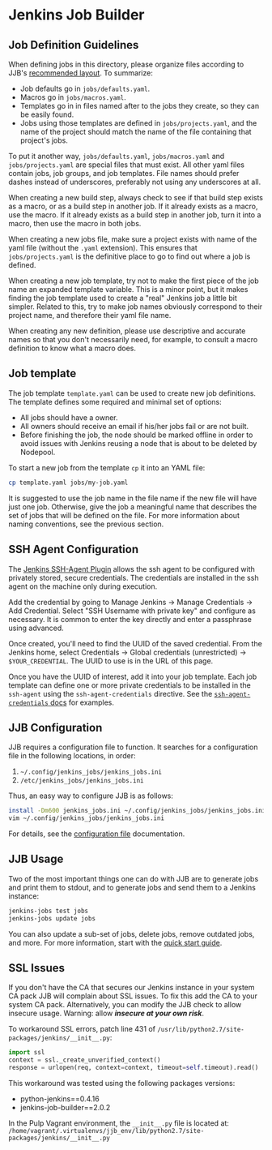 Jenkins Job Builder
===================

Job Definition Guidelines
-------------------------

When defining jobs in this directory, please organize files according to JJB's
[recommended
layout](http://docs.openstack.org/infra/system-config/jjb.html#configuring-projects).
To summarize:

- Job defaults go in `jobs/defaults.yaml`.
- Macros go in `jobs/macros.yaml`.
- Templates go in in files named after to the jobs they create, so they can be
  easily found.
- Jobs using those templates are defined in `jobs/projects.yaml`, and the name
  of the project should match the name of the file containing that project's
  jobs.

To put it another way, `jobs/defaults.yaml`, `jobs/macros.yaml` and
`jobs/projects.yaml` are special files that must exist. All other yaml files
contain jobs, job groups, and job templates. File names should prefer dashes
instead of underscores, preferably not using any underscores at all.

When creating a new build step, always check to see if that build step exists as
a macro, or as a build step in another job. If it already exists as a macro, use
the macro. If it already exists as a build step in another job, turn it into a
macro, then use the macro in both jobs.

When creating a new jobs file, make sure a project exists with name of the yaml
file (without the `.yaml` extension). This ensures that `jobs/projects.yaml` is
the definitive place to go to find out where a job is defined.

When creating a new job template, try not to make the first piece of the job
name an expanded template variable. This is a minor point, but it makes finding
the job template used to create a "real" Jenkins job a little bit simpler.
Related to this, try to make job names obviously correspond to their project
name, and therefore their yaml file name.

When creating any new definition, please use descriptive and accurate names so
that you don't necessarily need, for example, to consult a macro definition to
know what a macro does.

Job template
------------

The job template `template.yaml` can be used to create new job definitions. The
template defines some required and minimal set of options:

- All jobs should have a owner.
- All owners should receive an email if his/her jobs fail or are not built.
- Before finishing the job, the node should be marked offline in order to avoid
  issues with Jenkins reusing a node that is about to be deleted by Nodepool.

To start a new job from the template `cp` it into an YAML file:

```sh
cp template.yaml jobs/my-job.yaml
```

It is suggested to use the job name in the file name if the new file will have
just one job. Otherwise, give the job a meaningful name that describes the set
of jobs that will be defined on the file. For more information about naming
conventions, see the previous section.

SSH Agent Configuration
-----------------------

The [Jenkins SSH-Agent
Plugin](https://wiki.jenkins-ci.org/display/JENKINS/SSH+Agent+Plugin) allows the
ssh agent to be configured with privately stored, secure credentials. The
credentials are installed in the ssh agent on the machine only during execution.

Add the credential by going to Manage Jenkins → Manage Credentials → Add
Credential. Select "SSH Username with private key" and configure as necessary.
It is common to enter the key directly and enter a passphrase using advanced.

Once created, you'll need to find the UUID of the saved credential. From the
Jenkins home, select Credentials → Global credentials (unrestricted) →
`$YOUR_CREDENTIAL`. The UUID to use is in the URL of this page.

Once you have the UUID of interest, add it into your job template. Each job
template can define one or more private credentials to be installed in the
`ssh-agent` using the `ssh-agent-credentials` directive. See the
[`ssh-agent-credentials`
docs](http://docs.openstack.org/infra/jenkins-job-builder/wrappers.html#wrappers.ssh-agent-credentials)
for examples.

JJB Configuration
-----------------

JJB requires a configuration file to function. It searches for a configuration
file in the following locations, in order:

1. `~/.config/jenkins_jobs/jenkins_jobs.ini`
2. `/etc/jenkins_jobs/jenkins_jobs.ini`

Thus, an easy way to configure JJB is as follows:

```sh
install -Dm600 jenkins_jobs.ini ~/.config/jenkins_jobs/jenkins_jobs.ini
vim ~/.config/jenkins_jobs/jenkins_jobs.ini
```

For details, see the [configuration
file](https://docs.openstack.org/infra/jenkins-job-builder/execution.html)
documentation.

JJB Usage
---------

Two of the most important things one can do with JJB are to generate jobs and
print them to stdout, and to generate jobs and send them to a Jenkins instance:

```sh
jenkins-jobs test jobs
jenkins-jobs update jobs
```

You can also update a sub-set of jobs, delete jobs, remove outdated jobs, and
more. For more information, start with the [quick start
guide](https://docs.openstack.org/infra/jenkins-job-builder/quick-start.html).

SSL Issues
----------

If you don't have the CA that secures our Jenkins instance in your system CA
pack JJB will complain about SSL issues. To fix this add the CA to your system
CA pack. Alternatively, you can modify the JJB check to allow insecure usage.
Warning: allow ***insecure at your own risk***.

To workaround SSL errors, patch line 431 of
`/usr/lib/python2.7/site-packages/jenkins/__init__.py`:

```python
import ssl
context = ssl._create_unverified_context()
response = urlopen(req, context=context, timeout=self.timeout).read()
```
This workaround was tested using the following packages versions:

 - python-jenkins==0.4.16
 - jenkins-job-builder==2.0.2

In the Pulp Vagrant environment, the `__init__.py` file is located at:
`/home/vagrant/.virtualenvs/jjb_env/lib/python2.7/site-packages/jenkins/__init__.py`
